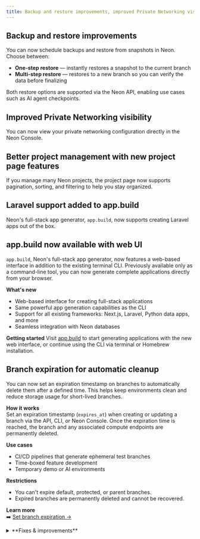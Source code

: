 ```yaml
---
title: Backup and restore improvements, improved Private Networking visibility, better project management, and more
---
```


## Backup and restore improvements

You can now schedule backups and restore from snapshots in Neon. Choose between:

- **One-step restore** — instantly restores a snapshot to the current branch
- **Multi-step restore** — restores to a new branch so you can verify the data before finalizing

Both restore options are supported via the Neon API, enabling use cases such as AI agent checkpoints.

## Improved Private Networking visibility

You can now view your private networking configuration directly in the Neon Console.

## Better project management with new project page features

If you manage many Neon projects, the project page now supports pagination, sorting, and filtering to help you stay organized.

## Laravel support added to app.build

Neon's full-stack app generator, `app.build`, now supports creating Laravel apps out of the box.

## app.build now available with web UI

`app.build`, Neon's full-stack app generator, now features a web-based interface in addition to the existing terminal CLI. Previously available only as a command-line tool, you can now generate complete applications directly from your browser.

**What's new**

- Web-based interface for creating full-stack applications
- Same powerful app generation capabilities as the CLI
- Support for all existing frameworks: Next.js, Laravel, Python data apps, and more
- Seamless integration with Neon databases

**Getting started**
Visit [app.build](https://app.build) to start generating applications with the new web interface, or continue using the CLI via terminal or Homebrew installation.

## Branch expiration for automatic cleanup

You can now set an expiration timestamp on branches to automatically delete them after a defined time. This helps keep environments clean and reduce storage usage for short-lived branches.

**How it works**  
Set an expiration timestamp (`expires_at`) when creating or updating a branch via the API, CLI, or Neon Console. Once the expiration time is reached, the branch and any associated compute endpoints are permanently deleted.

**Use cases**

- CI/CD pipelines that generate ephemeral test branches
- Time-boxed feature development
- Temporary demo or AI environments

**Restrictions**

- You can't expire default, protected, or parent branches.
- Expired branches are permanently deleted and cannot be recovered.

**Learn more**  
➡️ [Set branch expiration →](https://neon.tech/docs/guides/branch-expiration)

<details>

<summary>**Fixes & improvements**</summary>

- **Neon Console**
  - [Console improvements and fixes]

- **Drizzle Studio update**
  - For the latest on Drizzle Studio updates, see the [Neon Drizzle Studio Integration Changelog](https://github.com/neondatabase/neon-drizzle-studio-changelog/blob/main/CHANGELOG.md).

</details>

